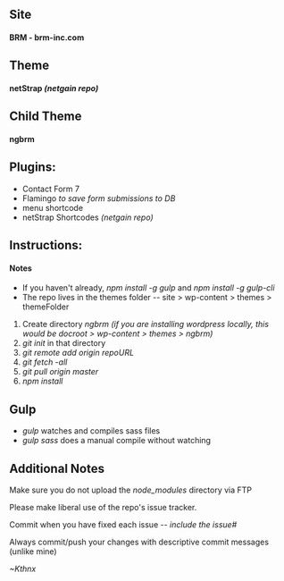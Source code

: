 ## Site

#### BRM - brm-inc.com


## Theme

#### netStrap *(netgain repo)*


## Child Theme

#### ngbrm


## Plugins:

* Contact Form 7
* Flamingo *to save form submissions to DB*
* menu shortcode
* netStrap Shortcodes *(netgain repo)*


## Instructions:

#### Notes

* If you haven't already, *npm install -g gulp* and *npm install -g gulp-cli*
* The repo lives in the themes folder -- site > wp-content > themes > themeFolder

1. Create directory *ngbrm*
*(if you are installing wordpress locally, this would be docroot > wp-content > themes > ngbrm)*
2. *git init* in that directory
3. *git remote add origin repoURL*
4. *git fetch -all*
5. *git pull origin master*
6. *npm install*

## Gulp

* *gulp* watches and compiles sass files
* *gulp sass* does a manual compile without watching

## Additional Notes

Make sure you do not upload the *node_modules* directory via FTP

Please make liberal use of the repo's issue tracker.

Commit when you have fixed each issue -- *include the issue#*

Always commit/push your changes with descriptive commit messages (unlike mine)

 *~Kthnx*
